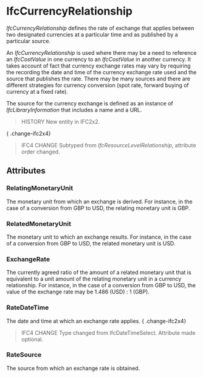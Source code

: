 # IfcCurrencyRelationship

_IfcCurrencyRelationship_ defines the rate of exchange that applies between two designated currencies at a particular time and as published by a particular source.<!-- end of definition -->

An _IfcCurrencyRelationship_ is used where there may be a need to reference an _IfcCostValue_ in one currency to an _IfcCostValue_ in another currency. It takes account of fact that currency exchange rates may vary by requiring the recording the date and time of the currency exchange rate used and the source that publishes the rate. There may be many sources and there are different strategies for currency conversion (spot rate, forward buying of currency at a fixed rate).

The source for the currency exchange is defined as an instance of _IfcLibraryInformation_ that includes a name and a URL.

> HISTORY New entity in IFC2x2.

{ .change-ifc2x4}
> IFC4 CHANGE Subtyped from _IfcResourceLevelRelationship_, attribute order changed.

## Attributes

### RelatingMonetaryUnit
The monetary unit from which an exchange is derived. For instance, in the case of a conversion from GBP to USD, the relating monetary unit is GBP.

### RelatedMonetaryUnit
The monetary unit to which an exchange results. For instance, in the case of a conversion from GBP to USD, the related monetary unit is USD.

### ExchangeRate
The currently agreed ratio of the amount of a related monetary unit that is equivalent to a unit amount of the relating monetary unit in a currency relationship. For instance, in the case of a conversion from GBP to USD, the value of the exchange rate may be 1.486 (USD) : 1 (GBP).

### RateDateTime
The date and time at which an exchange rate applies.
{ .change-ifc2x4}
> IFC4 CHANGE Type changed from IfcDateTimeSelect. Attribute made optional.

### RateSource
The source from which an exchange rate is obtained.
